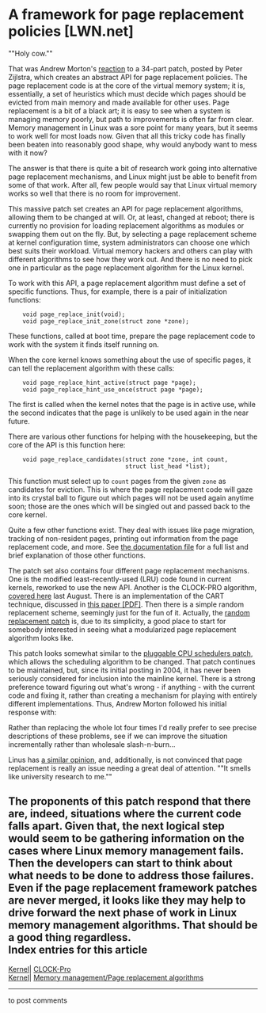 # A framework for page replacement policies [LWN.net]

""Holy cow."" 

That was Andrew Morton's [reaction](/Articles/177119/) to a 34-part patch, posted by Peter Zijlstra, which creates an abstract API for page replacement policies. The page replacement code is at the core of the virtual memory system; it is, essentially, a set of heuristics which must decide which pages should be evicted from main memory and made available for other uses. Page replacement is a bit of a black art; it is easy to see when a system is managing memory poorly, but path to improvements is often far from clear. Memory management in Linux was a sore point for many years, but it seems to work well for most loads now. Given that all this tricky code has finally been beaten into reasonably good shape, why would anybody want to mess with it now? 

The answer is that there is quite a bit of research work going into alternative page replacement mechanisms, and Linux might just be able to benefit from some of that work. After all, few people would say that Linux virtual memory works so well that there is no room for improvement. 

This massive patch set creates an API for page replacement algorithms, allowing them to be changed at will. Or, at least, changed at reboot; there is currently no provision for loading replacement algorithms as modules or swapping them out on the fly. But, by selecting a page replacement scheme at kernel configuration time, system administrators can choose one which best suits their workload. Virtual memory hackers and others can play with different algorithms to see how they work out. And there is no need to pick one in particular as the page replacement algorithm for the Linux kernel. 

To work with this API, a page replacement algorithm must define a set of specific functions. Thus, for example, there is a pair of initialization functions: 
    
    
        void page_replace_init(void);
        void page_replace_init_zone(struct zone *zone);
    

These functions, called at boot time, prepare the page replacement code to work with the system it finds itself running on. 

When the core kernel knows something about the use of specific pages, it can tell the replacement algorithm with these calls: 
    
    
        void page_replace_hint_active(struct page *page);
        void page_replace_hint_use_once(struct page *page);
    

The first is called when the kernel notes that the page is in active use, while the second indicates that the page is unlikely to be used again in the near future. 

There are various other functions for helping with the housekeeping, but the core of the API is this function here: 
    
    
        void page_replace_candidates(struct zone *zone, int count,
                                     struct list_head *list);
    

This function must select up to `count` pages from the given `zone` as candidates for eviction. This is where the page replacement code will gaze into its crystal ball to figure out which pages will not be used again anytime soon; those are the ones which will be singled out and passed back to the core kernel. 

Quite a few other functions exist. They deal with issues like page migration, tracking of non-resident pages, printing out information from the page replacement code, and more. See [the documentation file](/Articles/177123/) for a full list and brief explanation of those other functions. 

The patch set also contains four different page replacement mechanisms. One is the modified least-recently-used (LRU) code found in current kernels, reworked to use the new API. Another is the CLOCK-PRO algorithm, [covered here](http://lwn.net/Articles/147879/) last August. There is an implementation of the CART technique, discussed in [this paper [PDF]](http://www.almaden.ibm.com/cs/people/dmodha/clockfast.pdf). Then there is a simple random replacement scheme, seemingly just for the fun of it. Actually, the [random replacement patch](/Articles/177127/) is, due to its simplicity, a good place to start for somebody interested in seeing what a modularized page replacement algorithm looks like. 

This patch looks somewhat similar to the [pluggable CPU schedulers patch](http://lwn.net/Articles/109458/), which allows the scheduling algorithm to be changed. That patch continues to be maintained, but, since its initial posting in 2004, it has never been seriously considered for inclusion into the mainline kernel. There is a strong preference toward figuring out what's wrong - if anything - with the current code and fixing it, rather than creating a mechanism for playing with entirely different implementations. Thus, Andrew Morton followed his initial response with: 

Rather than replacing the whole lot four times I'd really prefer to see precise descriptions of these problems, see if we can improve the situation incrementally rather than wholesale slash-n-burn... 

Linus has [a similar opinion](/Articles/177124/), and, additionally, is not convinced that page replacement is really an issue needing a great deal of attention. ""It smells like university research to me."" 

The proponents of this patch respond that there are, indeed, situations where the current code falls apart. Given that, the next logical step would seem to be gathering information on the cases where Linux memory management fails. Then the developers can start to think about what needs to be done to address those failures. Even if the page replacement framework patches are never merged, it looks like they may help to drive forward the next phase of work in Linux memory management algorithms. That should be a good thing regardless.  
Index entries for this article  
---  
[Kernel](/Kernel/Index)| [CLOCK-Pro](/Kernel/Index#CLOCK-Pro)  
[Kernel](/Kernel/Index)| [Memory management/Page replacement algorithms](/Kernel/Index#Memory_management-Page_replacement_algorithms)  
  


* * *

to post comments 
